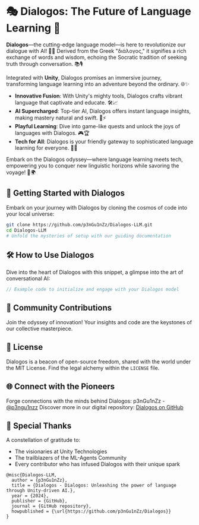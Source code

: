 # 🎭 Dialogos: The Future of Language Learning 🚀

**Dialogos**—the cutting-edge language model—is here to revolutionize our dialogue with AI! 🤖💬 Derived from the Greek "διάλογος," it signifies a rich exchange of words and wisdom, echoing the Socratic tradition of seeking truth through conversation. 📚🎙️

Integrated with **Unity**, Dialogos promises an immersive journey, transforming language learning into an adventure beyond the ordinary. 🌐✨

- **Innovative Fusion**: With Unity's mighty tools, Dialogos crafts vibrant language that captivate and educate. 🛠️📈
- **AI Supercharged**: Top-tier AI, Dialogos offers instant language insights, making mastery natural and swift. 🧠⚡
- **Playful Learning**: Dive into game-like quests and unlock the joys of languages with Dialogos. 🎮🏆
- **Tech for All**: Dialogos is your friendly gateway to sophisticated language learning for everyone. 🌟👥

Embark on the Dialogos odyssey—where language learning meets tech, empowering you to conquer new linguistic horizons while savoring the voyage! 🚢🌍

## 🚀 Getting Started with Dialogos

Embark on your journey with Dialogos by cloning the cosmos of code into your local universe:

```bash
git clone https://github.com/p3nGu1nZz/Dialogos-LLM.git
cd Dialogos-LLM
# Unfold the mysteries of setup with our guiding documentation
```

## 🛠 How to Use Dialogos

Dive into the heart of Dialogos with this snippet, a glimpse into the art of conversational AI:

```csharp
// Example code to initialize and engage with your Dialogos model
```

## 🤝 Community Contributions

Join the odyssey of innovation! Your insights and code are the keystones of our collective masterpiece.

## 📜 License

Dialogos is a beacon of open-source freedom, shared with the world under the MIT License. Find the legal alchemy within the `LICENSE` file.

## 🌐 Connect with the Pioneers

Forge connections with the minds behind Dialogos:
p3nGu1nZz - [@p3ngu1nzz](https://twitter.com/p3ngu1nzz)
Discover more in our digital repository: [Dialogos on GitHub](https://github.com/p3nGu1nZz/Dialogos)

## 💖 Special Thanks

A constellation of gratitude to:
- The visionaries at Unity Technologies
- The trailblazers of the ML-Agents Community
- Every contributor who has infused Dialogos with their unique spark

```
@misc{Dialogos-LLM,
  author = {p3nGu1nZz},
  title = {Dialogos - Dialogos: Unleashing the power of language through Unity-driven AI.},
  year = {2024},
  publisher = {GitHub},
  journal = {GitHub repository},
  howpublished = {\url{https://github.com/p3nGu1nZz/Dialogos}}
}
```
